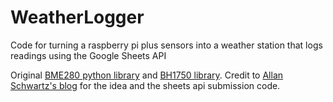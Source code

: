 # WeatherLogger
Code for turning a raspberry pi plus sensors into a weather station that logs readings using the Google Sheets API

Original [BME280 python library](https://github.com/cmur2/python-bme280) and [BH1750 library](https://bitbucket.org/MattHawkinsUK/rpispy-misc/raw/master/python/bh1750.py). Credit to [Allan Schwartz's blog](http://www.whatimade.today/log-sensor-data-straight-to-google-sheets-from-a-raspberry-pi-zero-all-the-python-code/) for the idea and the sheets api submission code.
